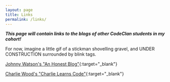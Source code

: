 ```yaml
---
layout: page
title: Links
permalink: /links/
---
```

***This page will contain links to the blogs of other CodeClan students in my cohort!***

For now, imagine a little gif of a stickman shovelling gravel, and UNDER CONSTRUCTION surrounded by blink tags.

[Johnny Watson's "An Honest Blog"](http://johnnywatson.co/ "An Honest Blog"){:target="_blank"}

[Charlie Wood's "Charlie Learns Code"](https://charlielearnscode.wordpress.com/){:target="_blank"}
